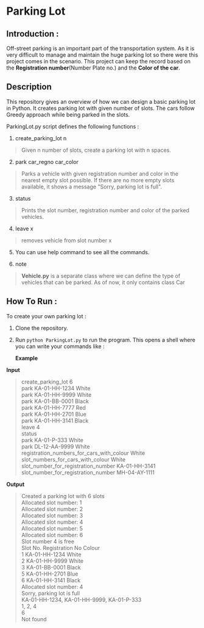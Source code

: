 # Parking Lot

## Introduction :

Off-street parking is an important part of the transportation system. As it is very difficult to manage and maintain the huge parking lot so there were this project comes in the scenario. This project can keep the record based on the **Registration number**(Number Plate no.) and the **Color of the car**.


## Description

This repository gives an overview of how we can design a basic parking lot in Python. It creates parking lot with given number of slots. The cars follow Greedy approach while being parked in the slots.

ParkingLot.py script defines the following functions :

1. create_parking_lot n
> Given n number of slots, create a parking lot with n spaces.

2. park car_regno car_color
> Parks a vehicle with given registration number and color in the nearest empty slot possible. If there are no more empty slots available, it shows a message "Sorry, parking lot is full".

3. status
> Prints the slot number, registration number and color of the parked vehicles.

4. leave x 
> removes vehicle from slot number x 

5. You can use help command to see all the commands.

6. note 
> **Vehicle.py**  is a separate class where we can define the type of vehicles that can be parked. As of now, it only contains class Car


## How To Run :

To create your own parking lot :

1. Clone the repository.

2. Run ```python ParkingLot.py``` to run the program. This opens a shell where you can write your commands like :


    **Example**

**Input**

>create_parking_lot 6  
park KA-01-HH-1234 White  
park KA-01-HH-9999 White  
park KA-01-BB-0001 Black  
park KA-01-HH-7777 Red  
park KA-01-HH-2701 Blue  
park KA-01-HH-3141 Black  
leave 4  
status  
park KA-01-P-333 White  
park DL-12-AA-9999 White  
registration_numbers_for_cars_with_colour White  
slot_numbers_for_cars_with_colour White  
slot_number_for_registration_number KA-01-HH-3141  
slot_number_for_registration_number MH-04-AY-1111  


**Output**

>Created a parking lot with 6 slots  
Allocated slot number: 1  
Allocated slot number: 2  
Allocated slot number: 3  
Allocated slot number: 4  
Allocated slot number: 5  
Allocated slot number: 6  
Slot number 4 is free  
Slot No. Registration No Colour  
1 KA-01-HH-1234 White  
2 KA-01-HH-9999 White  
3 KA-01-BB-0001 Black  
5 KA-01-HH-2701 Blue  
6 KA-01-HH-3141 Black  
Allocated slot number: 4  
Sorry, parking lot is full  
KA-01-HH-1234, KA-01-HH-9999, KA-01-P-333  
1, 2, 4  
6  
Not found








